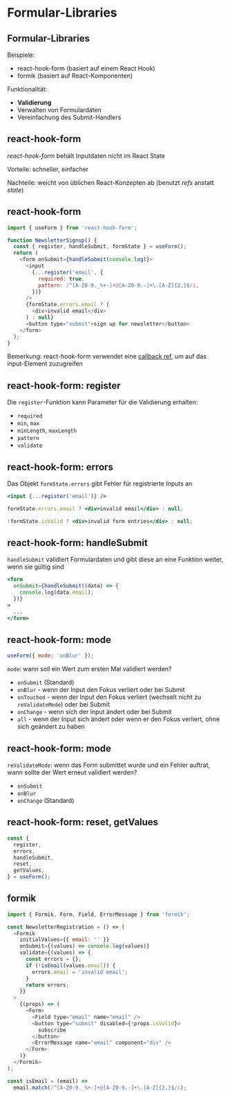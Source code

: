 # Formular-Libraries

## Formular-Libraries

Beispiele:

- react-hook-form (basiert auf einem React Hook)
- formik (basiert auf React-Komponenten)

Funktionalität:

- **Validierung**
- Verwalten von Formulardaten
- Vereinfachung des Submit-Handlers

## react-hook-form

_react-hook-form_ behält Inputdaten nicht im React State

Vorteile: schneller, einfacher

Nachteile: weicht von üblichen React-Konzepten ab (benutzt _refs_ anstatt _state_)

## react-hook-form

```js
import { useForm } from 'react-hook-form';

function NewsletterSignup() {
  const { register, handleSubmit, formState } = useForm();
  return (
    <form onSubmit={handleSubmit(console.log)}>
      <input
        {...register('email', {
          required: true,
          pattern: /^[A-Z0-9._%+-]+@[A-Z0-9.-]+\.[A-Z]{2,}$/i,
        })}
      />
      {formState.errors.email ? (
        <div>invalid email</div>
      ) : null}
      <button type="submit">sign up for newsletter</button>
    </form>
  );
}
```

Bemerkung: react-hook-form verwendet eine [callback ref](https://reactjs.org/docs/refs-and-the-dom.html#callback-refs), um auf das input-Element zuzugreifen

## react-hook-form: register

Die `register`-Funktion kann Parameter für die Validierung erhalten:

- `required`
- `min`, `max`
- `minLength`, `maxLength`
- `pattern`
- `validate`

## react-hook-form: errors

Das Objekt `formState.errors` gibt Fehler für registrierte Inputs an

```jsx
<input {...register('email')} />
```

```jsx
formState.errors.email ? <div>invalid email</div> : null;
```

```jsx
!formState.isValid ? <div>invalid form entries</div> : null;
```

## react-hook-form: handleSubmit

`handleSubmit` validiert Formulardaten und gibt diese an eine Funktion weiter, wenn sie gültig sind

```jsx
<form
  onSubmit={handleSubmit((data) => {
    console.log(data.email);
  })}
>
  ...
</form>
```

## react-hook-form: mode

```js
useForm({ mode: 'onBlur' });
```

`mode`: wann soll ein Wert zum ersten Mal validiert werden?

- `onSubmit` (Standard)
- `onBlur` - wenn der Input den Fokus verliert oder bei Submit
- `onTouched` - wenn der Input den Fokus verliert (wechselt nicht zu `reValidateMode`) oder bei Submit
- `onChange` - wenn sich der Input ändert oder bei Submit
- `all` - wenn der Input sich ändert oder wenn er den Fokus verliert, ohne sich geändert zu haben

## react-hook-form: mode

`reValidateMode`: wenn das Form submittet wurde und ein Fehler auftrat, wann sollte der Wert erneut validiert werden?

- `onSubmit`
- `onBlur`
- `onChange` (Standard)

## react-hook-form: reset, getValues

```js
const {
  register,
  errors,
  handleSubmit,
  reset,
  getValues,
} = useForm();
```

## formik

```js
import { Formik, Form, Field, ErrorMessage } from 'formik';

const NewsletterRegistration = () => (
  <Formik
    initialValues={{ email: '' }}
    onSubmit={(values) => console.log(values)}
    validate={(values) => {
      const errors = {};
      if (!isEmail(values.email)) {
        errors.email = 'invalid email';
      }
      return errors;
    }}
  >
    {(props) => (
      <Form>
        <Field type="email" name="email" />
        <button type="submit" disabled={!props.isValid}>
          subscribe
        </button>
        <ErrorMessage name="email" component="div" />
      </Form>
    )}
  </Formik>
);

const isEmail = (email) =>
  email.match(/^[A-Z0-9._%+-]+@[A-Z0-9.-]+\.[A-Z]{2,}$/i);
```

